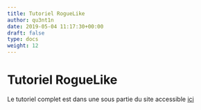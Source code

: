 ```yaml
---
title: Tutoriel RogueLike
author: qu3nt1n
date: 2019-05-04 11:17:30+00:00
draft: false
type: docs
weight: 12
---
```



# Tutoriel RogueLike

Le tutoriel complet est dans une sous partie du site accessible [ici](https://qkzk.github.io/rogueTuto)
